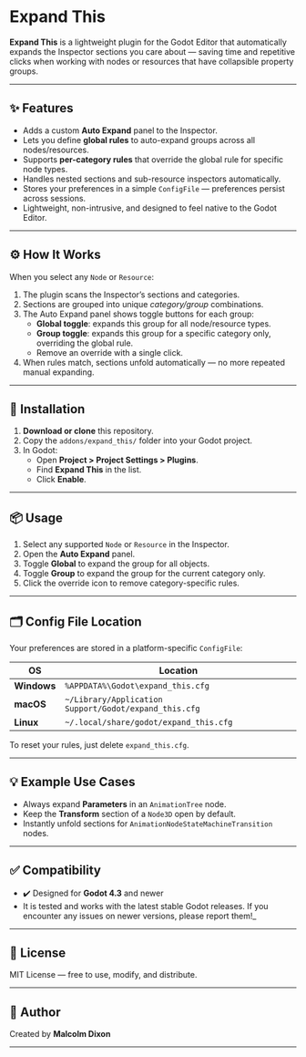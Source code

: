 # Expand This

**Expand This** is a lightweight plugin for the Godot Editor that automatically expands the Inspector sections you care about — saving time and repetitive clicks when working with nodes or resources that have collapsible property groups.

---

## ✨ Features

- Adds a custom **Auto Expand** panel to the Inspector.
- Lets you define **global rules** to auto-expand groups across all nodes/resources.
- Supports **per-category rules** that override the global rule for specific node types.
- Handles nested sections and sub-resource inspectors automatically.
- Stores your preferences in a simple `ConfigFile` — preferences persist across sessions.
- Lightweight, non-intrusive, and designed to feel native to the Godot Editor.

---

## ⚙️ How It Works

When you select any `Node` or `Resource`:
1. The plugin scans the Inspector’s sections and categories.
2. Sections are grouped into unique *category/group* combinations.
3. The Auto Expand panel shows toggle buttons for each group:
   - **Global toggle**: expands this group for all node/resource types.
   - **Group toggle**: expands this group for a specific category only, overriding the global rule.
   - Remove an override with a single click.
4. When rules match, sections unfold automatically — no more repeated manual expanding.

---

## 🔧 Installation

1. **Download or clone** this repository.
2. Copy the `addons/expand_this/` folder into your Godot project.
3. In Godot:
   - Open **Project > Project Settings > Plugins**.
   - Find **Expand This** in the list.
   - Click **Enable**.

---

## 📦 Usage

1. Select any supported `Node` or `Resource` in the Inspector.
2. Open the **Auto Expand** panel.
3. Toggle **Global** to expand the group for all objects.
4. Toggle **Group** to expand the group for the current category only.
5. Click the override icon to remove category-specific rules.

---

## 🗂️ Config File Location

Your preferences are stored in a platform-specific `ConfigFile`:

| OS | Location |
|-----------|-----------------------------------------------|
| **Windows** | `%APPDATA%\Godot\expand_this.cfg` |
| **macOS** | `~/Library/Application Support/Godot/expand_this.cfg` |
| **Linux** | `~/.local/share/godot/expand_this.cfg` |

To reset your rules, just delete `expand_this.cfg`.

---

## 💡 Example Use Cases

- Always expand **Parameters** in an `AnimationTree` node.
- Keep the **Transform** section of a `Node3D` open by default.
- Instantly unfold sections for `AnimationNodeStateMachineTransition` nodes.

---

## ✅ Compatibility

- ✔️ Designed for **Godot 4.3** and newer
- It is tested and works with the latest stable Godot releases. If you encounter any issues on newer versions, please report them!_

---

## 📄 License

MIT License — free to use, modify, and distribute.

---

## 🙋 Author

Created by **Malcolm Dixon**

---
